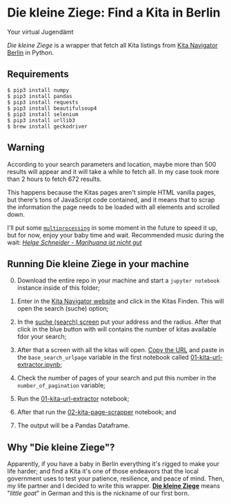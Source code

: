 Die kleine Ziege: Find a Kita in Berlin
=====================================
Your virtual Jugendämt

*Die kleine Ziege* is a wrapper that fetch all Kita listings from [Kita Navigator Berlin](https://www.kita-navigator.berlin.de/suche) in Python.
 
Requirements
------------------------------

    $ pip3 install numpy
    $ pip3 install pandas
    $ pip3 install requests
    $ pip3 install beautifulsoup4
    $ pip3 install selenium
    $ pip3 install urllib3
    $ brew install geckodriver    

Warning
------------------------------
According to your search parameters and location, maybe more than 500 results will appear and it will take a while to fetch all. In my case took more than 2 hours to fetch 672 results.

This happens because the Kitas pages aren't simple HTML vanilla pages, but there's tons of JavaScript code contained, and it means that to scrap the information the page needs to be loaded with all elements and scrolled down.

I'll put some [`multiprocessing`](https://docs.python.org/3/library/multiprocessing.html) in some moment in the future to speed it up, but for now, enjoy your baby time and wait. Recommended music during the wait: _[Helge Schneider - Marihuana ist nicht gut](https://www.youtube.com/watch?v=nIVYqnL9cvM)_


Running Die kleine Ziege in your machine
------------------------------
0) Download the entire repo in your machine and start a `jupyter notebook` instance inside of this folder;

1) Enter in the [Kita Navigator website](https://www.kita-navigator.berlin.de/) and click in the Kitas Finden. This will open the search (suche) option;

2) In the [suche (search) screen](https://www.kita-navigator.berlin.de/suche) put your address and the radius. After that click in the blue button with will contains the number of kitas available fdor your search;

3) After that a screen with all the kitas will open. [Copy the URL](https://www.kita-navigator.berlin.de/einrichtungen?input=Arnold-Knoblauch-Ring%2C%2014109%20Berlin%2C%20Alemanha&betb=2-2020&einfacheSuche=true&entfernung=5&lat=52.4099966&lon=13.137335) and paste in the `base_search_urlpage` variable in the first notebook called [01-kita-url-extractor.ipynb](https://github.com/fclesio/kitas-berlin/blob/master/01-kita-url-extractor.ipynb);

4) Check the number of pages of your search and put this number in the `number_of_pagination` variable;

5) Run the [01-kita-url-extractor](https://github.com/fclesio/kitas-berlin/blob/master/01-kita-url-extractor.ipynb) notebook;

6) After that run the [02-kita-page-scrapper](https://github.com/fclesio/kitas-berlin/blob/master/02-kita-page-scrapper.ipynb) notebook; and 

7) The output will be a Pandas Dataframe.

Why "Die kleine Ziege"?
------------------------------
Apparently, if you have a baby in Berlin everything it's rigged to make your life harder; and find a Kita it's one of those endeavors that the local government uses to test your patience, resilience, and peace of mind.  Then, my life partner and I decided to write this wrapper. [__Die kleine Ziege__](https://www.dict.cc/?s=ziege) means "_little goat_" in German and this is the nickname of our first born. 
